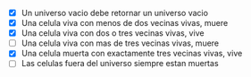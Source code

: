 ﻿- [x] Un universo vacio debe retornar un universo vacio
- [x] Una celula viva con menos de dos vecinas vivas, muere
- [x] Una celula viva con dos o tres vecinas vivas, vive
- [ ] Una celula viva con mas de tres vecinas vivas, muere
- [x] Una celula muerta con exactamente tres vecinas vivas, vive
- [ ] Las celulas fuera del universo siempre estan muertas